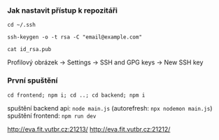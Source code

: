 
### Jak nastavit přístup k repozitáři
`cd ~/.ssh`

`ssh-keygen -o -t rsa -C "email@example.com"`

`cat id_rsa.pub`


Profilový obrázek -> Settings -> SSH and GPG keys -> New SSH key

### První spuštění
`cd frontend; npm i; cd ..; cd backend; npm i`

spuštění backend api: `node main.js` (autorefresh: `npx nodemon main.js`)
spuštění frontend: `npm run dev`

http://eva.fit.vutbr.cz:21213/
http://eva.fit.vutbr.cz:21212/
